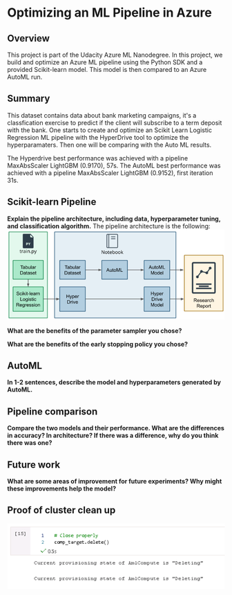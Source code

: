 # Optimizing an ML Pipeline in Azure

## Overview
This project is part of the Udacity Azure ML Nanodegree.
In this project, we build and optimize an Azure ML pipeline using the Python SDK and a provided Scikit-learn model.
This model is then compared to an Azure AutoML run.

## Summary
This dataset contains data about bank marketing campaigns, it's a classfication exercise to predict if the client will subscribe to a term deposit with the bank. One starts to create and optimize an Scikit Learn Logistic Regression ML pipeline with the HyperDrive tool to optimize the hyperparamaters.
Then one will be comparing with the Auto ML results.

The Hyperdrive best performance was achieved with a pipeline MaxAbsScaler LightGBM (0.9170), 57s.
The AutoML best performance was achieved with a pipeline MaxAbsScaler LightGBM (0.9152), first iteration 31s.

## Scikit-learn Pipeline
**Explain the pipeline architecture, including data, hyperparameter tuning, and classification algorithm.**
The pipeline architecture is the following:
![alt text](https://github.com/Jocker1980/AzureML_Engineer_Nanodegree/blob/main/Images/ml-pipeline.png)



**What are the benefits of the parameter sampler you chose?**

**What are the benefits of the early stopping policy you chose?**

## AutoML
**In 1-2 sentences, describe the model and hyperparameters generated by AutoML.**

## Pipeline comparison
**Compare the two models and their performance. What are the differences in accuracy? In architecture? If there was a difference, why do you think there was one?**

## Future work
**What are some areas of improvement for future experiments? Why might these improvements help the model?**

## Proof of cluster clean up
![alt text](https://github.com/Jocker1980/AzureML_Engineer_Nanodegree/blob/main/Images/Compute_target_del.PNG)

